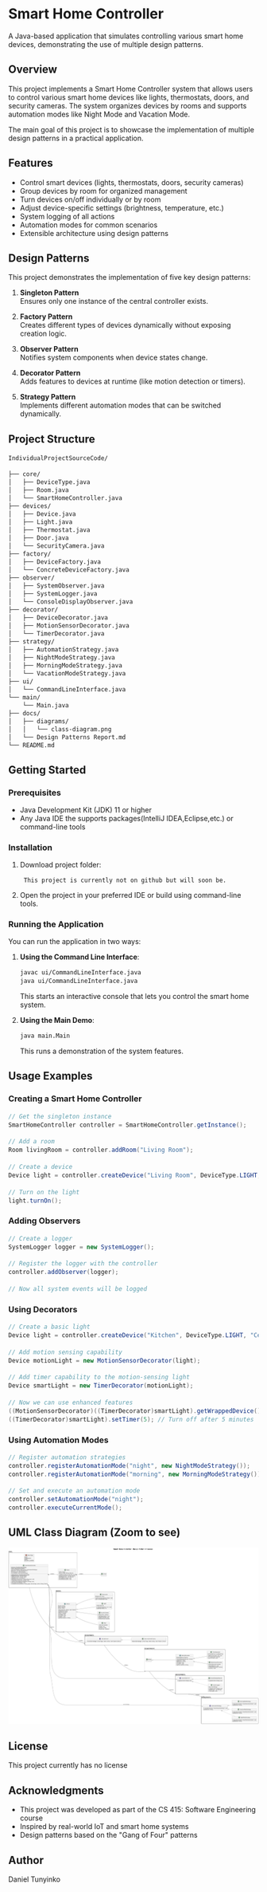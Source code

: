 # Smart Home Controller

A Java-based application that simulates controlling various smart home devices, demonstrating the use of multiple design patterns.

## Overview

This project implements a Smart Home Controller system that allows users to control various smart home devices like lights, thermostats, doors, and security cameras. The system organizes devices by rooms and supports automation modes like Night Mode and Vacation Mode.

The main goal of this project is to showcase the implementation of multiple design patterns in a practical application.

## Features

- Control smart devices (lights, thermostats, doors, security cameras)
- Group devices by room for organized management
- Turn devices on/off individually or by room
- Adjust device-specific settings (brightness, temperature, etc.)
- System logging of all actions
- Automation modes for common scenarios
- Extensible architecture using design patterns

## Design Patterns

This project demonstrates the implementation of five key design patterns:

1. **Singleton Pattern**  
   Ensures only one instance of the central controller exists.

2. **Factory Pattern**  
   Creates different types of devices dynamically without exposing creation logic.

3. **Observer Pattern**  
   Notifies system components when device states change.

4. **Decorator Pattern**  
   Adds features to devices at runtime (like motion detection or timers).

5. **Strategy Pattern**  
   Implements different automation modes that can be switched dynamically.

## Project Structure

```
IndividualProjectSourceCode/

├── core/
│   ├── DeviceType.java
│   ├── Room.java
│   └── SmartHomeController.java
├── devices/
│   ├── Device.java
│   ├── Light.java
│   ├── Thermostat.java
│   ├── Door.java
│   └── SecurityCamera.java
├── factory/
│   ├── DeviceFactory.java
│   └── ConcreteDeviceFactory.java
├── observer/
│   ├── SystemObserver.java
│   ├── SystemLogger.java
│   └── ConsoleDisplayObserver.java
├── decorator/
│   ├── DeviceDecorator.java
│   ├── MotionSensorDecorator.java
│   └── TimerDecorator.java
├── strategy/
│   ├── AutomationStrategy.java
│   ├── NightModeStrategy.java
│   ├── MorningModeStrategy.java
│   └── VacationModeStrategy.java
├── ui/
│   └── CommandLineInterface.java
└── main/
    └── Main.java
├── docs/
│   ├── diagrams/
│   │   └── class-diagram.png
│   └── Design Patterns Report.md
└── README.md
```

## Getting Started

### Prerequisites

- Java Development Kit (JDK) 11 or higher
- Any Java IDE the supports packages(IntelliJ IDEA,Eclipse,etc.) or command-line tools

### Installation

1. Download project folder:

   ```download project folder into a known location.
    This project is currently not on github but will soon be.
   ```

2. Open the project in your preferred IDE or build using command-line tools.

### Running the Application

You can run the application in two ways:

1. **Using the Command Line Interface**:

   ```bash
   javac ui/CommandLineInterface.java
   java ui/CommandLineInterface.java
   ```

   This starts an interactive console that lets you control the smart home system.

2. **Using the Main Demo**:
   ```bash
   java main.Main
   ```
   This runs a demonstration of the system features.

## Usage Examples

### Creating a Smart Home Controller

```java
// Get the singleton instance
SmartHomeController controller = SmartHomeController.getInstance();

// Add a room
Room livingRoom = controller.addRoom("Living Room");

// Create a device
Device light = controller.createDevice("Living Room", DeviceType.LIGHT, "Main Light");

// Turn on the light
light.turnOn();
```

### Adding Observers

```java
// Create a logger
SystemLogger logger = new SystemLogger();

// Register the logger with the controller
controller.addObserver(logger);

// Now all system events will be logged
```

### Using Decorators

```java
// Create a basic light
Device light = controller.createDevice("Kitchen", DeviceType.LIGHT, "Ceiling Light");

// Add motion sensing capability
Device motionLight = new MotionSensorDecorator(light);

// Add timer capability to the motion-sensing light
Device smartLight = new TimerDecorator(motionLight);

// Now we can use enhanced features
((MotionSensorDecorator)((TimerDecorator)smartLight).getWrappedDevice()).detectMotion();
((TimerDecorator)smartLight).setTimer(5); // Turn off after 5 minutes
```

### Using Automation Modes

```java
// Register automation strategies
controller.registerAutomationMode("night", new NightModeStrategy());
controller.registerAutomationMode("morning", new MorningModeStrategy());

// Set and execute an automation mode
controller.setAutomationMode("night");
controller.executeCurrentMode();
```

## UML Class Diagram (Zoom to see)

![UML Class Diagram](IndividualProjectSourceCode/docs/diagrams/umldiagram.png)

## License

This project currently has no license

## Acknowledgments

- This project was developed as part of the CS 415: Software Engineering course
- Inspired by real-world IoT and smart home systems
- Design patterns based on the "Gang of Four" patterns

## Author

Daniel Tunyinko
